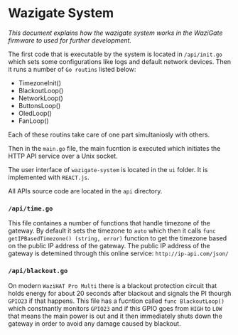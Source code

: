 Wazigate System
===============

_This document explains how the wazigate system works in the WaziGate firmware to used for further development._

The first code that is executable by the system is located in `/api/init.go` which sets some configurations like logs and default network devices. Then it runs a number of `Go routins` listed below:

- TimezoneInit()
- BlackoutLoop()
-	NetworkLoop()
-	ButtonsLoop()
-	OledLoop()
-	FanLoop()

Each of these routins take care of one part simultaniosly with others.

Then in the `main.go` file, the main fucntion is executed which initiates the HTTP API service over a Unix socket.

The user interface of `wazigate-system` is located in the `ui` folder. It is implemented with `REACT.js`.

All APIs source code are located in the `api` directory.

### `/api/time.go`
This file containes a number of functions that handle timezone of the gateway. By default it sets the timezone to `auto` which then it calls `func getIPBasedTimezone() (string, error)` function to get the timezone based on the public IP address of the gateway. The public IP address of the gateway is detemined through this online service: `http://ip-api.com/json/`

### `/api/blackout.go`
On modern `WaziHAT Pro Multi` there is a blackout protection circuit that holds energy for about 20 seconds after blackout and signals the PI thourgh `GPIO23` if that happens.
This file has a fucntion called `func BlackoutLoop()` which constnantly monitors `GPIO23` and if this GPIO goes from `HIGH` to `LOW` that means the main power is out and it then immediately shuts down the gateway in order to avoid any damage caused by blackout.


